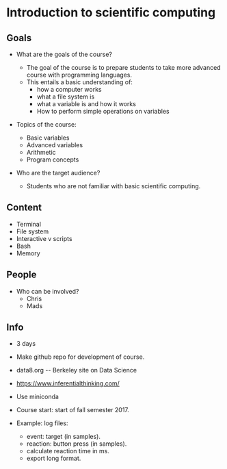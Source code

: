 # Introduction to scientific computing #

## Goals ##

* What are the goals of the course?
    * The goal of the course is to prepare students to take more advanced course with programming languages.
    * This entails a basic understanding of:
        - how a computer works
        - what a file system is
        - what a variable is and how it works
        - How to perform simple operations on variables

* Topics of the course:
    * Basic variables
    * Advanced variables
    * Arithmetic
    * Program concepts

* Who are the target audience?
    * Students who are not familiar with basic scientific computing. 

## Content ##

* Terminal
* File system
* Interactive v scripts
* Bash
* Memory


## People ##

* Who can be involved?
    - Chris
    - Mads


## Info ##

* 3 days
* Make github repo for development of course.
* data8.org -- Berkeley site on Data Science
* https://www.inferentialthinking.com/
* Use miniconda
* Course start: start of fall semester 2017.

* Example: log files:
    * event: target (in samples).
    * reaction: button press (in samples).
    * calculate reaction time in ms.
    * export long format.
